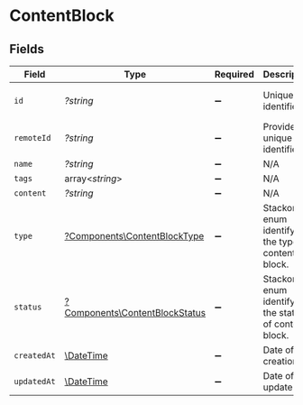 # ContentBlock


## Fields

| Field                                                                           | Type                                                                            | Required                                                                        | Description                                                                     | Example                                                                         |
| ------------------------------------------------------------------------------- | ------------------------------------------------------------------------------- | ------------------------------------------------------------------------------- | ------------------------------------------------------------------------------- | ------------------------------------------------------------------------------- |
| `id`                                                                            | *?string*                                                                       | :heavy_minus_sign:                                                              | Unique identifier                                                               | 8187e5da-dc77-475e-9949-af0f1fa4e4e3                                            |
| `remoteId`                                                                      | *?string*                                                                       | :heavy_minus_sign:                                                              | Provider's unique identifier                                                    | 8187e5da-dc77-475e-9949-af0f1fa4e4e3                                            |
| `name`                                                                          | *?string*                                                                       | :heavy_minus_sign:                                                              | N/A                                                                             |                                                                                 |
| `tags`                                                                          | array<*string*>                                                                 | :heavy_minus_sign:                                                              | N/A                                                                             |                                                                                 |
| `content`                                                                       | *?string*                                                                       | :heavy_minus_sign:                                                              | N/A                                                                             |                                                                                 |
| `type`                                                                          | [?Components\ContentBlockType](../../Models/Components/ContentBlockType.md)     | :heavy_minus_sign:                                                              | Stackone enum identifying the type of content block.                            |                                                                                 |
| `status`                                                                        | [?Components\ContentBlockStatus](../../Models/Components/ContentBlockStatus.md) | :heavy_minus_sign:                                                              | Stackone enum identifying the status of content block.                          |                                                                                 |
| `createdAt`                                                                     | [\DateTime](https://www.php.net/manual/en/class.datetime.php)                   | :heavy_minus_sign:                                                              | Date of creation                                                                | 2021-01-01T00:00:00.000Z                                                        |
| `updatedAt`                                                                     | [\DateTime](https://www.php.net/manual/en/class.datetime.php)                   | :heavy_minus_sign:                                                              | Date of last update                                                             | 2021-01-01T00:00:00.000Z                                                        |